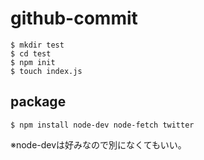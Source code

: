 # github-commit

```
$ mkdir test
$ cd test
$ npm init
$ touch index.js
```

## package

```
$ npm install node-dev node-fetch twitter
```

※node-devは好みなので別になくてもいい。

